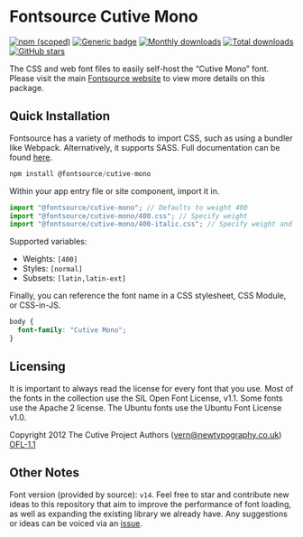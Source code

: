 # Fontsource Cutive Mono

[![npm (scoped)](https://img.shields.io/npm/v/@fontsource/cutive-mono?color=brightgreen)](https://www.npmjs.com/package/@fontsource/cutive-mono) [![Generic badge](https://img.shields.io/badge/fontsource-passing-brightgreen)](https://github.com/fontsource/fontsource) [![Monthly downloads](https://badgen.net/npm/dm/@fontsource/cutive-mono)](https://github.com/fontsource/fontsource) [![Total downloads](https://badgen.net/npm/dt/@fontsource/cutive-mono)](https://github.com/fontsource/fontsource) [![GitHub stars](https://img.shields.io/github/stars/fontsource/fontsource.svg?style=social&label=Star)](https://github.com/fontsource/fontsource/stargazers)

The CSS and web font files to easily self-host the “Cutive Mono” font. Please visit the main [Fontsource website](https://fontsource.org/fonts/cutive-mono) to view more details on this package.

## Quick Installation

Fontsource has a variety of methods to import CSS, such as using a bundler like Webpack. Alternatively, it supports SASS. Full documentation can be found [here](https://fontsource.org/docs/getting-started/introduction).

```javascript
npm install @fontsource/cutive-mono
```

Within your app entry file or site component, import it in.

```javascript
import "@fontsource/cutive-mono"; // Defaults to weight 400
import "@fontsource/cutive-mono/400.css"; // Specify weight
import "@fontsource/cutive-mono/400-italic.css"; // Specify weight and style

```

Supported variables:
- Weights: `[400]`
- Styles: `[normal]`
- Subsets: `[latin,latin-ext]`

Finally, you can reference the font name in a CSS stylesheet, CSS Module, or CSS-in-JS.

```css
body {
  font-family: "Cutive Mono";
}
```

## Licensing
It is important to always read the license for every font that you use.
Most of the fonts in the collection use the SIL Open Font License, v1.1. Some fonts use the Apache 2 license. The Ubuntu fonts use the Ubuntu Font License v1.0.

Copyright 2012 The Cutive Project Authors (vern@newtypography.co.uk)
[OFL-1.1](http://scripts.sil.org/OFL)

## Other Notes
Font version (provided by source): `v14`.
Feel free to star and contribute new ideas to this repository that aim to improve the performance of font loading, as well as expanding the existing library we already have. Any suggestions or ideas can be voiced via an [issue](https://github.com/fontsource/fontsource/issues).